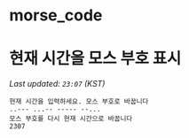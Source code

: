 # morse_code
# 현재 시간을 모스 부호 표시
<!-- MORSE_TIME_START -->
_Last updated: `23:07` (KST)_

```
현재 시간을 입력하세요. 모스 부호로 바꿉니다
..--- ...-- ----- --...
모스 부호를 다시 현재 시간으로 바꿉니다
2307
```
<!-- MORSE_TIME_END -->

